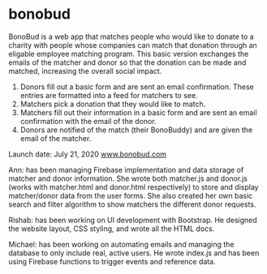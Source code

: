 # bonobud

BonoBud is a web app that matches people who would like to donate to a charity with people whose companies can match that donation through an eligable employee matching program. 
This basic version exchanges the emails of the matcher and donor so that the donation can be made and matched, increasing the overall social impact. 

1. Donors fill out a basic form and are sent an email confirmation. These entries are formatted into a feed for matchers to see.
2. Matchers pick a donation that they would like to match. 
3. Matchers fill out their information in a basic form and are sent an email confirmation with the email of the donor.
4. Donors are notified of the match (their BonoBuddy) and are given the email of the matcher. 

Launch date: July 21, 2020
www.bonobud.com

Ann: has been managing Firebase implementation and data storage of matcher and donor information. She wrote both matcher.js and donor.js (works with matcher.html and donor.html respectively) to store and display matcher/donor data from the user forms. She also created her own basic search and filter algorithm to show matchers the different donor requests.

Rishab: has been working on UI development with Bootstrap. He designed the website layout, CSS styling, and wrote all the HTML docs. 

Michael: has been working on automating emails and managing the database to only include real, active users. He wrote index.js and has been using Firebase functions to trigger events and reference data. 
